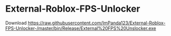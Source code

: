 # External-Roblox-FPS-Unlocker
Download https://raw.githubusercontent.com/ImPanda123/External-Roblox-FPS-Unlocker-/master/bin/Release/External%20FPS%20Unslocker.exe
